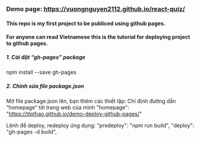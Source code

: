 ### Demo page: https://vuongnguyen2112.github.io/react-quiz/

#### This repo is my first project to be publiced using github pages.

#### For anyone can read Vietnamese this is the tutorial for deploying project to github pages.

##### 1. Cài đặt “gh-pages” package

npm install --save gh-pages

##### 2. Chỉnh sửa file package.json
Mở file package.json lên, bạn thêm các thiết lập:
Chỉ định đường dẫn “homepage” tới trang web của mình
"homepage": "https://ttpthao.github.io/demo-deploy-github-pages/"

Lệnh để deploy, redeploy ứng dụng:
"predeploy": "npm run build",
"deploy": "gh-pages -d build",
